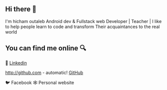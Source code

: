 ## Hi there 👋 
I'm hicham outaleb Android dev & Fullstack web Developer | Teacher  | I like to help people  learn to code and transform Their acquaintances to the real world

## You can find me online 🔍

💼 [Linkedin](https://www.linkedin.com/in/hicham-outaleb-04a49319a/)

http://github.com - automatic!
[GitHub](http://github.com)

🐦 Facebook
🕸️ Personal website

<!--
**Hi1talib1World/Hi1talib1World** is a ✨ _special_ ✨ repository because its `README.md` (this file) appears on your GitHub profile.

Here are some ideas to get you started:

- 🔭 I’m currently working on ...
- 🌱 I’m currently learning ...
- 👯 I’m looking to collaborate on ...
- 🤔 I’m looking for help with ...
- 💬 Ask me about ...
- 📫 How to reach me: ...
- 😄 Pronouns: ...
- ⚡ Fun fact: ...
-->
